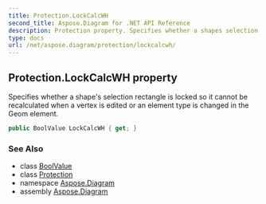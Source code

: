 ```yaml
---
title: Protection.LockCalcWH
second_title: Aspose.Diagram for .NET API Reference
description: Protection property. Specifies whether a shapes selection rectangle is locked so it cannot be recalculated when a vertex is edited or an element type is changed in the Geom element
type: docs
url: /net/aspose.diagram/protection/lockcalcwh/
---
```

## Protection.LockCalcWH property

Specifies whether a shape's selection rectangle is locked so it cannot be recalculated when a vertex is edited or an element type is changed in the Geom element.

```csharp
public BoolValue LockCalcWH { get; }
```

### See Also

* class [BoolValue](../../boolvalue/)
* class [Protection](../)
* namespace [Aspose.Diagram](../../protection/)
* assembly [Aspose.Diagram](../../../)



